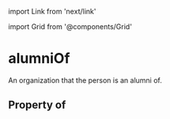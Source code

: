 import Link from 'next/link'
  
import Grid from '@components/Grid'

# alumniOf

An organization that the person is an alumni of.

## Property of



